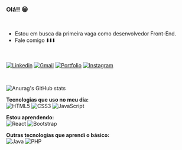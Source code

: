 ### Olá!! 😁

<br>


<ul>
<li>Estou em busca da primeira vaga como desenvolvedor Front-End.</li>
<li>Fale comigo ⬇️⬇️⬇️</li>
</ul>

<br>

[![Linkedin](https://img.shields.io/badge/LinkedIn-0077B5?style=for-the-badge&logo=linkedin&logoColor=white)](https://www.linkedin.com/in/douglas-skubisz-574007197/) [![Gmail](https://img.shields.io/badge/Gmail-D14836?style=for-the-badge&logo=gmail&logoColor=white)](mailto:douglasskubisz@hotmail.com) [![Portfolio](	https://img.shields.io/badge/website-000000?style=for-the-badge&logo=About.me&logoColor=white)](https://douglasskubisz.github.io/meu-portfolio/) [![Instagram](https://img.shields.io/badge/Instagram-E4405F?style=for-the-badge&logo=instagram&logoColor=white)](https://www.instagram.com/douglasskubisz/)

<br>

![Anurag's GitHub stats](https://github-readme-stats.vercel.app/api?username=DouglasSkubisz&show_icons=true&theme=tokyonight)


<strong>Tecnologias que uso no meu dia: </strong>
<br>
![HTML5](	https://img.shields.io/badge/HTML5-E34F26?style=for-the-badge&logo=html5&logoColor=white) ![CSS3](https://img.shields.io/badge/CSS3-1572B6?style=for-the-badge&logo=css3&logoColor=white) ![JavaScript](https://img.shields.io/badge/JavaScript-F7DF1E?style=for-the-badge&logo=javascript&logoColor=black)
<br>

<strong>Estou aprendendo:</strong>
<br>
![React](https://img.shields.io/badge/React-20232A?style=for-the-badge&logo=react&logoColor=61DAFB) ![Bootstrap](https://img.shields.io/badge/Bootstrap-563D7C?style=for-the-badge&logo=bootstrap&logoColor=white)
<br>

<strong>Outras tecnologias que aprendi o básico:</strong>
<br>
![Java](https://img.shields.io/badge/Java-ED8B00?style=for-the-badge&logo=java&logoColor=white) ![PHP](https://img.shields.io/badge/PHP-777BB4?style=for-the-badge&logo=php&logoColor=white)

